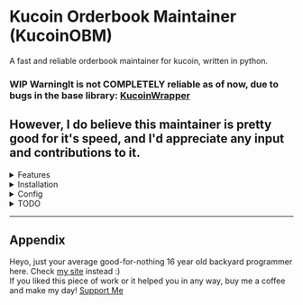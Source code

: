 # Kucoin Orderbook Maintainer (KucoinOBM)
A fast and reliable orderbook maintainer for kucoin, written in python.

### WIP WarningIt is not COMPLETELY reliable as of now, due to bugs in the base library: [KucoinWrapper](https://github.com/PrivatePandaCO/KucoinWrapper) <br>
However, I do believe this maintainer is pretty good for it's speed, and I'd appreciate any input and contributions to it. <br>
---

<details>
    <summary> Features </summary>

- Reliability
    - This is capable of running forever, with automatic re-subscription to markets, snapshotting, syncing, etc.
    - This is powered by the base library, another lib written by me, which gives it the speed.
- Speed
    - It's powered by the fastest library, so, yeah.
    - Proof of speed? Use it. More? I use the same library in my pump bot and I always have first buy after signal.
- Completely non-blocking in the main thread! I love it.
- Multiple markets: Supports multiple markets, with their snapshots and sync and everything.
- Update Announcer: Announces change in market last price or orderbook through a local domain UNIX socket.
- Message Freq Tracker
    - Tracks the frequency of messages received from the websocket, and logs it.
    - Useful for managing load across multiple sockets.
- `_shutdown_ws` object variable
  - Automatically varies from `True` to `False` based on the status of the websocket.
  - I found this really useful in HFT, where it would use outdated data while the websocket rebooted. Instead just check if this variable is `True` or `False`

</details>

<details>
    <summary> Installation </summary>

As easy as `pip install KucoinOBM`

</details>

<details>
    <summary> Config </summary>

The parameters to be passed in to `KucoinOBM`<br>

- `kc_api_key, kc_api_secret, kc_api_passphrase,`: Self explanatory.
- `symbols`
    - I use this interchangeably with `markets`.
    - The markets to monitor
    - Example: `symbols = ["BTC-USDT", "ETH-USDT"]`
- `id`
    - Type: Anything you want.
    - Used for identifying the instance in logs.
    - Also returned in `get_all_for(symbol)` function.
- `response_address`
    - UNIX domain socket address for update events.
- `logger`
    - Defaults to `pyloggor(project_root="KucoinOBM")`
    - A pyloggor object; check it out [here!](https://pypi.org/project/pyloggor/)
    - This is a library created by me for beautiful logging :)
    - Please note the default logger uses an option `project_root` which MAY slow down logging to about 0.0001 seconds or 0.1 ms for one log call. This occurs due to the stack depth being big.



</details>

<details>
    <summary> TODO </summary>

- Add handling for illegal markets.
- Increase reliability :)
- Increase speed
- Reduce resources consumption

</details>

---

## Appendix

Heyo, just your average good-for-nothing 16 year old backyard programmer here. Check [my site](https://privatepanda.co) instead :)<br>
If you liked this piece of work or it helped you in any way, buy me a coffee and make my day! [Support Me](https://privatepanda.co#patreon)
